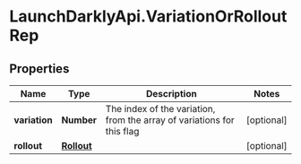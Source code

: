 # LaunchDarklyApi.VariationOrRolloutRep

## Properties

Name | Type | Description | Notes
------------ | ------------- | ------------- | -------------
**variation** | **Number** | The index of the variation, from the array of variations for this flag | [optional] 
**rollout** | [**Rollout**](Rollout.md) |  | [optional] 


